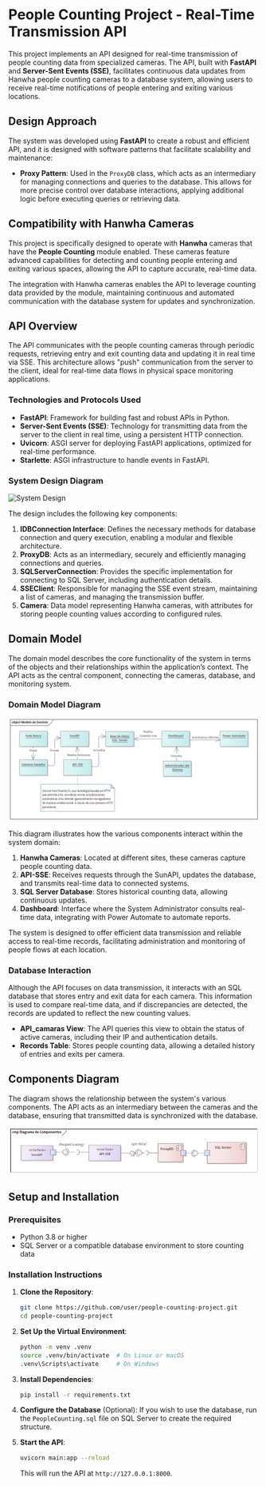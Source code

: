 # People Counting Project - Real-Time Transmission API

This project implements an API designed for real-time transmission of people counting data from specialized cameras. The API, built with **FastAPI** and **Server-Sent Events (SSE)**, facilitates continuous data updates from Hanwha people counting cameras to a database system, allowing users to receive real-time notifications of people entering and exiting various locations.

## Design Approach

The system was developed using **FastAPI** to create a robust and efficient API, and it is designed with software patterns that facilitate scalability and maintenance:

- **Proxy Pattern**: Used in the `ProxyDB` class, which acts as an intermediary for managing connections and queries to the database. This allows for more precise control over database interactions, applying additional logic before executing queries or retrieving data.

## Compatibility with Hanwha Cameras

This project is specifically designed to operate with **Hanwha** cameras that have the **People Counting** module enabled. These cameras feature advanced capabilities for detecting and counting people entering and exiting various spaces, allowing the API to capture accurate, real-time data.

The integration with Hanwha cameras enables the API to leverage counting data provided by the module, maintaining continuous and automated communication with the database system for updates and synchronization.

## API Overview

The API communicates with the people counting cameras through periodic requests, retrieving entry and exit counting data and updating it in real time via SSE. This architecture allows "push" communication from the server to the client, ideal for real-time data flows in physical space monitoring applications.

### Technologies and Protocols Used

- **FastAPI**: Framework for building fast and robust APIs in Python.
- **Server-Sent Events (SSE)**: Technology for transmitting data from the server to the client in real time, using a persistent HTTP connection.
- **Uvicorn**: ASGI server for deploying FastAPI applications, optimized for real-time performance.
- **Starlette**: ASGI infrastructure to handle events in FastAPI.

### System Design Diagram

![System Design](Diseño%20del%20Sistema.png)

The design includes the following key components:

1. **IDBConnection Interface**: Defines the necessary methods for database connection and query execution, enabling a modular and flexible architecture.
2. **ProxyDB**: Acts as an intermediary, securely and efficiently managing connections and queries.
3. **SQLServerConnection**: Provides the specific implementation for connecting to SQL Server, including authentication details.
4. **SSEClient**: Responsible for managing the SSE event stream, maintaining a list of cameras, and managing the transmission buffer.
5. **Camera**: Data model representing Hanwha cameras, with attributes for storing people counting values according to configured rules.

## Domain Model

The domain model describes the core functionality of the system in terms of the objects and their relationships within the application’s context. The API acts as the central component, connecting the cameras, database, and monitoring system.

### Domain Model Diagram

![Domain Model](Modelo%20de%20Dominio.png)

This diagram illustrates how the various components interact within the system domain:

1. **Hanwha Cameras**: Located at different sites, these cameras capture people counting data.
2. **API-SSE**: Receives requests through the SunAPI, updates the database, and transmits real-time data to connected systems.
3. **SQL Server Database**: Stores historical counting data, allowing continuous updates.
4. **Dashboard**: Interface where the System Administrator consults real-time data, integrating with Power Automate to automate reports.

The system is designed to offer efficient data transmission and reliable access to real-time records, facilitating administration and monitoring of people flows at each location.

### Database Interaction

Although the API focuses on data transmission, it interacts with an SQL database that stores entry and exit data for each camera. This information is used to compare real-time data, and if discrepancies are detected, the records are updated to reflect the new counting values.

- **API_camaras View**: The API queries this view to obtain the status of active cameras, including their IP and authentication details.
- **Records Table**: Stores people counting data, allowing a detailed history of entries and exits per camera.

## Components Diagram

The diagram shows the relationship between the system's various components. The API acts as an intermediary between the cameras and the database, ensuring that transmitted data is synchronized with the database.

![Components Diagram](Diagrama_de_Componentes.png)

## Setup and Installation

### Prerequisites

- Python 3.8 or higher
- SQL Server or a compatible database environment to store counting data

### Installation Instructions

1. **Clone the Repository**:
   ```bash
   git clone https://github.com/user/people-counting-project.git
   cd people-counting-project
   ```

2. **Set Up the Virtual Environment**:
   ```bash
   python -m venv .venv
   source .venv/bin/activate  # On Linux or macOS
   .venv\Scripts\activate     # On Windows
   ```

3. **Install Dependencies**:
   ```bash
   pip install -r requirements.txt
   ```

4. **Configure the Database** (Optional): If you wish to use the database, run the `PeopleCounting.sql` file on SQL Server to create the required structure.

5. **Start the API**:
   ```bash
   uvicorn main:app --reload
   ```
   This will run the API at `http://127.0.0.1:8000`.
